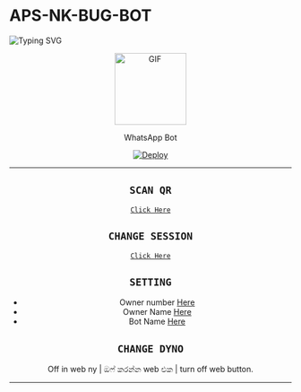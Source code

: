 # APS-NK-BUG-BOT

<img
        src="https://readme-typing-svg.herokuapp.com/?size=30&width=800&lines=Click+On+The+Gif+To+Install+The+Bot."
            alt="Typing SVG"
        />
    </a>
</p>
<div align="center">
  <p align="center">
  <img src="https://media.giphy.com/media/Uhl43Qa5QbhKglX8DX/giphy.gif" alt="GIF" width="128" height="128"/>
</p>
WhatsApp Bot

[![Deploy](https://www.herokucdn.com/deploy/button.svg)](https://heroku.com/deploy?template=https://github.com/APS-NK-MODS/APS-NK_BUG_BOT)
<p align='center'>
    </p>

-------

## `SCAN QR`

[`Click Here`](https://replit.com/@KalanaKaveesha/APS-NK-BUG-BOT-1?v=1)

## `CHANGE SESSION`

[`Click Here`](https://github.com/APS-NK-MODS/APS-NK_BUG_BOT/blob/main/session.json#L1)

## `SETTING`

- Owner number [Here](https://github.com/APS-NK-MODS/APS-NK_BUG_BOT/blob/main/settings.json#L4)
- Owner Name [Here](https://github.com/APS-NK-MODS/APS-NK_BUG_BOT/blob/main/settings.json#L14)
- Bot Name [Here](https://github.com/APS-NK-MODS/APS-NK_BUG_BOT/blob/main/settings.json#L15)

## `CHANGE DYNO`

Off in web ny | ඔෆ් කරන්න web එක | turn off web button.

----------
